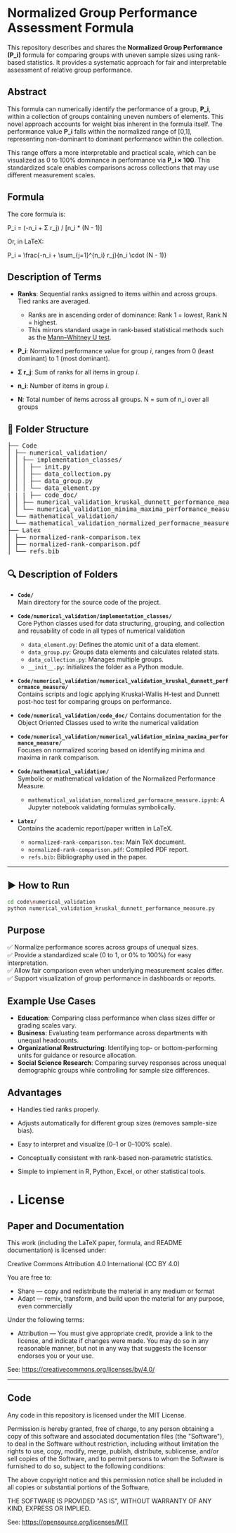 # Normalized Group Performance Assessment Formula

This repository describes and shares the **Normalized Group Performance (P_i)** formula for comparing groups with uneven sample sizes using rank-based statistics. It provides a systematic approach for fair and interpretable assessment of relative group performance.

## Abstract

This formula can numerically identify the performance of a group, **P_i**, within a collection of groups containing uneven numbers of elements. This novel approach accounts for weight bias inherent in the formula itself. The performance value **P_i** falls within the normalized range of [0,1], representing non-dominant to dominant performance within the collection.

This range offers a more interpretable and practical scale, which can be visualized as 0 to 100% dominance in performance via **P_i × 100**. This standardized scale enables comparisons across collections that may use different measurement scales.

## Formula

The core formula is:

P_i = (-n_i + Σ r_j) / [n_i * (N - 1)]

Or, in LaTeX:

P_i = \frac{-n_i + \sum_{j=1}^{n_i} r_j}{n_i \cdot (N - 1)}

## Description of Terms

- **Ranks**: Sequential ranks assigned to items within and across groups. Tied ranks are averaged.
  - Ranks are in ascending order of dominance: Rank 1 = lowest, Rank N = highest.
  - This mirrors standard usage in rank-based statistical methods such as the [Mann–Whitney U test](https://en.wikipedia.org/wiki/Mann%E2%80%93Whitney_U_test).

- **P_i**: Normalized performance value for group *i*, ranges from 0 (least dominant) to 1 (most dominant).

- **Σ r_j**: Sum of ranks for all items in group *i*.

- **n_i**: Number of items in group *i*.

- **N**: Total number of items across all groups.
N = sum of n_i over all groups

## 📁 Folder Structure

<pre>
├── Code
│ ├── numerical_validation/
│ │ ├── implementation_classes/
│ │ │ ├── init.py
│ │ │ ├── data_collection.py
│ │ │ ├── data_group.py
│ │ │ └── data_element.py
| | | ├── code_doc/
│ │ ├── numerical_validation_kruskal_dunnett_performance_measure
│ │ └── numerical_validation_minima_maxima_performance_measure
│ └── mathematical_validation/
│ └── mathematical_validation_normalized_performacne_measure.ipynb
├── Latex
│ ├── normalized-rank-comparison.tex
│ ├── normalized-rank-comparison.pdf
│ └── refs.bib 
</pre>


## 🔍 Description of Folders

- **`Code/`**  
  Main directory for the source code of the project.

- **`Code/numerical_validation/implementation_classes/`**  
  Core Python classes used for data structuring, grouping, and collection and reusability of code in all types of numerical validation
  - `data_element.py`: Defines the atomic unit of a data element.  
  - `data_group.py`: Groups data elements and calculates related stats.  
  - `data_collection.py`: Manages multiple groups.  
  - `__init__.py`: Initializes the folder as a Python module.

- **`Code/numerical_validation/numerical_validation_kruskal_dunnett_performance_measure/`**  
  Contains scripts and logic applying Kruskal-Wallis H-test and Dunnett post-hoc test for comparing groups on performance.

- **`Code/numerical_validation/code_doc/`**
  Contains documentation for the Object Oriented Classes used to write the numerical validation

- **`Code/numerical_validation/numerical_validation_minima_maxima_performance_measure/`**  
  Focuses on normalized scoring based on identifying minima and maxima in rank comparison.

- **`Code/mathematical_validation/`**  
  Symbolic or mathematical validation of the Normalized Performance Measure.  
  - `mathematical_validation_normalized_performacne_measure.ipynb`: A Jupyter notebook validating formulas symbolically.

- **`Latex/`**  
  Contains the academic report/paper written in LaTeX.  
  - `normalized-rank-comparison.tex`: Main TeX document.  
  - `normalized-rank-comparison.pdf`: Compiled PDF report.  
  - `refs.bib`: Bibliography used in the paper.

---

## ▶️ How to Run

```bash
cd code\numerical_validation
python numerical_validation_kruskal_dunnett_performance_measure.py
```

## Purpose

✅ Normalize performance scores across groups of unequal sizes.  
✅ Provide a standardized scale (0 to 1, or 0% to 100%) for easy interpretation.  
✅ Allow fair comparison even when underlying measurement scales differ.  
✅ Support visualization of group performance in dashboards or reports.  

## Example Use Cases

- **Education**: Comparing class performance when class sizes differ or grading scales vary.
- **Business**: Evaluating team performance across departments with unequal headcounts.
- **Organizational Restructuring**: Identifying top- or bottom-performing units for guidance or resource allocation.
- **Social Science Research**: Comparing survey responses across unequal demographic groups while controlling for sample size differences.

## Advantages

- Handles tied ranks properly.  
- Adjusts automatically for different group sizes (removes sample-size bias).  
- Easy to interpret and visualize (0–1 or 0–100% scale).  
- Conceptually consistent with rank-based non-parametric statistics.  
- Simple to implement in R, Python, Excel, or other statistical tools.

- # License

## Paper and Documentation

This work (including the LaTeX paper, formula, and README documentation) is licensed under:

Creative Commons Attribution 4.0 International (CC BY 4.0)

You are free to:

- Share — copy and redistribute the material in any medium or format
- Adapt — remix, transform, and build upon the material for any purpose, even commercially

Under the following terms:

- Attribution — You must give appropriate credit, provide a link to the license, and indicate if changes were made. You may do so in any reasonable manner, but not in any way that suggests the licensor endorses you or your use.

See: https://creativecommons.org/licenses/by/4.0/

---

## Code

Any code in this repository is licensed under the MIT License.

Permission is hereby granted, free of charge, to any person obtaining a copy of this software and associated documentation files (the "Software"), to deal in the Software without restriction, including without limitation the rights to use, copy, modify, merge, publish, distribute, sublicense, and/or sell copies of the Software, and to permit persons to whom the Software is furnished to do so, subject to the following conditions:

The above copyright notice and this permission notice shall be included in all copies or substantial portions of the Software.

THE SOFTWARE IS PROVIDED "AS IS", WITHOUT WARRANTY OF ANY KIND, EXPRESS OR IMPLIED.

See: https://opensource.org/licenses/MIT
